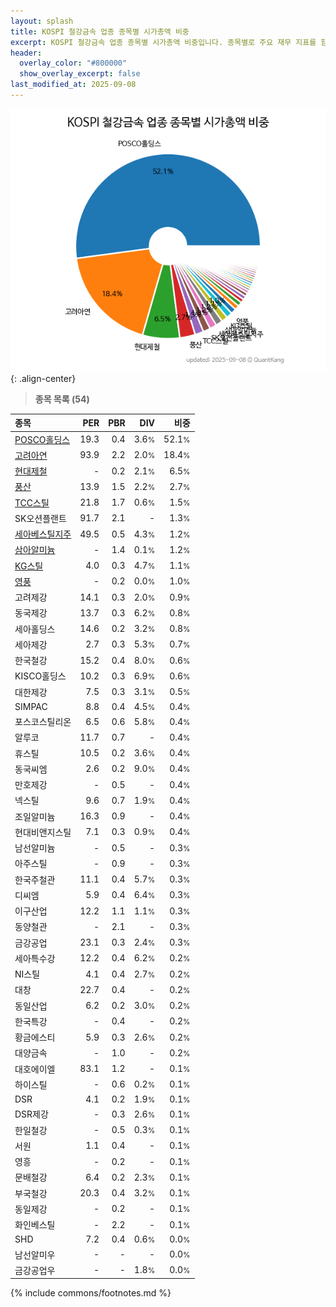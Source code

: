 ```yaml
---
layout: splash
title: KOSPI 철강금속 업종 종목별 시가총액 비중
excerpt: KOSPI 철강금속 업종 종목별 시가총액 비중입니다. 종목별로 주요 재무 지표를 함께 표시합니다.
header:
  overlay_color: "#800000"
  show_overlay_excerpt: false
last_modified_at: 2025-09-08
---
```



![KOSPI 철강금속 업종 종목별 시가총액 비중](/stats/sector/images/kospi_업종_철강금속_종목.png){: .align-center}


> **종목 목록 (54)**<a id="list"></a>

| **종목** | **PER** | **PBR** | **DIV** | **비중** |
| :------- | ------: | ------: | ------: | -------: |
| [POSCO홀딩스](/005490/) | 19.3 | 0.4 | 3.6<small>%</small> | 52.1<small>%</small> |
| [고려아연](/010130/) | 93.9 | 2.2 | 2.0<small>%</small> | 18.4<small>%</small> |
| [현대제철](/004020/) | - | 0.2 | 2.1<small>%</small> | 6.5<small>%</small> |
| [풍산](/103140/) | 13.9 | 1.5 | 2.2<small>%</small> | 2.7<small>%</small> |
| [TCC스틸](/002710/) | 21.8 | 1.7 | 0.6<small>%</small> | 1.5<small>%</small> |
| SK오션플랜트 | 91.7 | 2.1 | - | 1.3<small>%</small> |
| [세아베스틸지주](/001430/) | 49.5 | 0.5 | 4.3<small>%</small> | 1.2<small>%</small> |
| [삼아알미늄](/006110/) | - | 1.4 | 0.1<small>%</small> | 1.2<small>%</small> |
| [KG스틸](/016380/) | 4.0 | 0.3 | 4.7<small>%</small> | 1.1<small>%</small> |
| [영풍](/000670/) | - | 0.2 | 0.0<small>%</small> | 1.0<small>%</small> |
| 고려제강 | 14.1 | 0.3 | 2.0<small>%</small> | 0.9<small>%</small> |
| 동국제강 | 13.7 | 0.3 | 6.2<small>%</small> | 0.8<small>%</small> |
| 세아홀딩스 | 14.6 | 0.2 | 3.2<small>%</small> | 0.8<small>%</small> |
| 세아제강 | 2.7 | 0.3 | 5.3<small>%</small> | 0.7<small>%</small> |
| 한국철강 | 15.2 | 0.4 | 8.0<small>%</small> | 0.6<small>%</small> |
| KISCO홀딩스 | 10.2 | 0.3 | 6.9<small>%</small> | 0.6<small>%</small> |
| 대한제강 | 7.5 | 0.3 | 3.1<small>%</small> | 0.5<small>%</small> |
| SIMPAC | 8.8 | 0.4 | 4.5<small>%</small> | 0.4<small>%</small> |
| 포스코스틸리온 | 6.5 | 0.6 | 5.8<small>%</small> | 0.4<small>%</small> |
| 알루코 | 11.7 | 0.7 | - | 0.4<small>%</small> |
| 휴스틸 | 10.5 | 0.2 | 3.6<small>%</small> | 0.4<small>%</small> |
| 동국씨엠 | 2.6 | 0.2 | 9.0<small>%</small> | 0.4<small>%</small> |
| 만호제강 | - | 0.5 | - | 0.4<small>%</small> |
| 넥스틸 | 9.6 | 0.7 | 1.9<small>%</small> | 0.4<small>%</small> |
| 조일알미늄 | 16.3 | 0.9 | - | 0.4<small>%</small> |
| 현대비앤지스틸 | 7.1 | 0.3 | 0.9<small>%</small> | 0.4<small>%</small> |
| 남선알미늄 | - | 0.5 | - | 0.3<small>%</small> |
| 아주스틸 | - | 0.9 | - | 0.3<small>%</small> |
| 한국주철관 | 11.1 | 0.4 | 5.7<small>%</small> | 0.3<small>%</small> |
| 디씨엠 | 5.9 | 0.4 | 6.4<small>%</small> | 0.3<small>%</small> |
| 이구산업 | 12.2 | 1.1 | 1.1<small>%</small> | 0.3<small>%</small> |
| 동양철관 | - | 2.1 | - | 0.3<small>%</small> |
| 금강공업 | 23.1 | 0.3 | 2.4<small>%</small> | 0.3<small>%</small> |
| 세아특수강 | 12.2 | 0.4 | 6.2<small>%</small> | 0.2<small>%</small> |
| NI스틸 | 4.1 | 0.4 | 2.7<small>%</small> | 0.2<small>%</small> |
| 대창 | 22.7 | 0.4 | - | 0.2<small>%</small> |
| 동일산업 | 6.2 | 0.2 | 3.0<small>%</small> | 0.2<small>%</small> |
| 한국특강 | - | 0.4 | - | 0.2<small>%</small> |
| 황금에스티 | 5.9 | 0.3 | 2.6<small>%</small> | 0.2<small>%</small> |
| 대양금속 | - | 1.0 | - | 0.2<small>%</small> |
| 대호에이엘 | 83.1 | 1.2 | - | 0.1<small>%</small> |
| 하이스틸 | - | 0.6 | 0.2<small>%</small> | 0.1<small>%</small> |
| DSR | 4.1 | 0.2 | 1.9<small>%</small> | 0.1<small>%</small> |
| DSR제강 | - | 0.3 | 2.6<small>%</small> | 0.1<small>%</small> |
| 한일철강 | - | 0.5 | 0.3<small>%</small> | 0.1<small>%</small> |
| 서원 | 1.1 | 0.4 | - | 0.1<small>%</small> |
| 영흥 | - | 0.2 | - | 0.1<small>%</small> |
| 문배철강 | 6.4 | 0.2 | 2.3<small>%</small> | 0.1<small>%</small> |
| 부국철강 | 20.3 | 0.4 | 3.2<small>%</small> | 0.1<small>%</small> |
| 동일제강 | - | 0.2 | - | 0.1<small>%</small> |
| 화인베스틸 | - | 2.2 | - | 0.1<small>%</small> |
| SHD | 7.2 | 0.4 | 0.6<small>%</small> | 0.0<small>%</small> |
| 남선알미우 | - | - | - | 0.0<small>%</small> |
| 금강공업우 | - | - | 1.8<small>%</small> | 0.0<small>%</small> |

{% include commons/footnotes.md %}